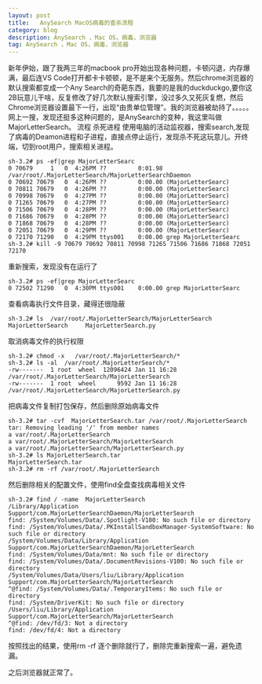 ```yaml
---
layout: post
title:   AnySearch MacOS病毒的查杀流程 
category: blog
description: AnySearch ，Mac OS，病毒，浏览器
tag: AnySearch ，Mac OS，病毒，浏览器
---
```

新年伊始，跟了我两三年的macbook pro开始出现各种问题，卡顿闪退，内存爆满，最后连VS Code打开都卡卡顿顿，是不是来个无服务。然后chrome浏览器的默认搜索都变成一个Any Search的奇葩东西，我要的是我的duckduckgo,要你这2B玩意儿干啥，反复修改了好几次默认搜索引擎，没过多久又死灰复燃，然后Chrome浏览器设置最下一行，出现“由贵单位管理”。我的浏览器被劫持了。。。。。
网上一搜，发现还挺多这种问题的，是AnySearch的变种，我这里叫做MajorLetterSearch。
流程
杀死进程
使用电脑的活动监视器，搜索search,发现了病毒的Deamon进程和子进程，直接点停止运行，发现杀不死这玩意儿。开终端，切到root用户，搜索相关进程。 

	sh-3.2# ps -ef|grep MajorLetterSearc
	0 70679     1   0  4:26PM ??         0:01.98 /var/root/.MajorLetterSearch/MajorLetterSearchDaemon
	0 70692 70679   0  4:26PM ??         0:00.00 (MajorLetterSearc)
	0 70811 70679   0  4:26PM ??         0:00.00 (MajorLetterSearc)
	0 70998 70679   0  4:27PM ??         0:00.00 (MajorLetterSearc)
	0 71265 70679   0  4:27PM ??         0:00.00 (MajorLetterSearc)
	0 71506 70679   0  4:28PM ??         0:00.00 (MajorLetterSearc)
	0 71686 70679   0  4:28PM ??         0:00.00 (MajorLetterSearc)
	0 71868 70679   0  4:28PM ??         0:00.00 (MajorLetterSearc)
	0 72051 70679   0  4:29PM ??         0:00.00 (MajorLetterSearc)
	0 72170 71290   0  4:29PM ttys001    0:00.00 grep MajorLetterSearc
	sh-3.2# kill -9 70679 70692 70811 70998 71265 71506 71686 71868 72051 72170


重新搜索，发现没有在运行了

	sh-3.2# ps -ef|grep MajorLetterSearc
	0 72502 71290   0  4:30PM ttys001    0:00.00 grep MajorLetterSearc
	
查看病毒执行文件目录，藏得还很隐蔽

	sh-3.2# ls  /var/root/.MajorLetterSearch/MajorLetterSearch
	MajorLetterSearch     MajorLetterSearch.py

取消病毒文件的执行权限


	sh-3.2# chmod -x   /var/root/.MajorLetterSearch/*	
	sh-3.2# ls -al  /var/root/.MajorLetterSearch/*
	-rw-------  1 root  wheel  12096424 Jan 11 16:28 /var/root/.MajorLetterSearch/MajorLetterSearch
	-rw-------  1 root  wheel      9592 Jan 11 16:28 /var/root/.MajorLetterSearch/MajorLetterSearch.py


把病毒文件复制打包保存，然后删除原始病毒文件


	sh-3.2# tar -cvf  MajorLetterSearch.tar /var/root/.MajorLetterSearch
	tar: Removing leading '/' from member names
	a var/root/.MajorLetterSearch
	a var/root/.MajorLetterSearch/MajorLetterSearch
	a var/root/.MajorLetterSearch/MajorLetterSearch.py
	sh-3.2# ls MajorLetterSearch.tar
	MajorLetterSearch.tar
	sh-3.2# rm -rf /var/root/.MajorLetterSearch

然后删除相关的配置文件，使用find全盘查找病毒相关文件


	sh-3.2# find / -name  MajorLetterSearch
	/Library/Application Support/com.MajorLetterSearchDaemon/MajorLetterSearch
	find: /System/Volumes/Data/.Spotlight-V100: No such file or directory
	find: /System/Volumes/Data/.PKInstallSandboxManager-SystemSoftware: No such file or directory
	/System/Volumes/Data/Library/Application Support/com.MajorLetterSearchDaemon/MajorLetterSearch
	find: /System/Volumes/Data/mnt: No such file or directory
	find: /System/Volumes/Data/.DocumentRevisions-V100: No such file or directory
	/System/Volumes/Data/Users/liu/Library/Application Support/com.MajorLetterSearch/MajorLetterSearch
	^@find: /System/Volumes/Data/.TemporaryItems: No such file or directory
	find: /System/DriverKit: No such file or directory
	/Users/liu/Library/Application Support/com.MajorLetterSearch/MajorLetterSearch
	^@find: /dev/fd/3: Not a directory
	find: /dev/fd/4: Not a directory

按照找出的结果，使用rm -rf 逐个删除就行了，删除完重新搜索一遍，避免遗漏。

之后浏览器就正常了。





